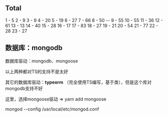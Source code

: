 ## Total
1 - 5
2 - 9
3 - 9
4 - 20
5 - 19
6 - 27
7 - 66
8 - 50  --
9 - 55
10 - 55
11 - 36
12 - 61
13 - 13
14 - 40
15 - 28
16 - 17
17 - 83
18 - 27
19 - 21 
20 - 54
21 - 77
22 - 28
23 - 27

## 数据库：mongodb

数据库驱动：mongodb、mongoose

以上两种都对TS的支持不是太好

其它的数据库驱动：**typeorm** （完全使用TS编写，基于类），但是这个库对mongodb支持不好

这里，选择mongoose驱动 => yarn add mongoose

mongod --config /usr/local/etc/mongod.conf

